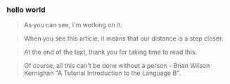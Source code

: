 ### hello world

> As you can see, I'm working on it.

> When you see this article, it means that our distance is a step closer.

> At the end of the text, thank you for taking time to read this.

> Of course, all this can't be done without a person - Brian Wilson Kernighan "A Tutorial Introduction to the Language B".